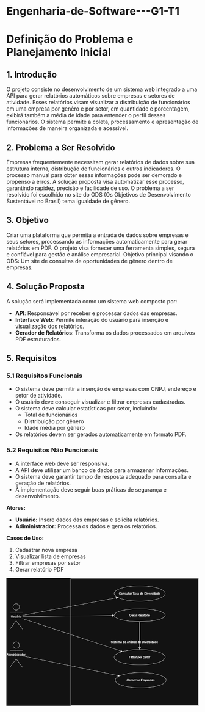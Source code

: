 # Engenharia-de-Software---G1-T1
# Definição do Problema e Planejamento Inicial

## 1. Introdução
O projeto consiste no desenvolvimento de um sistema web integrado a uma API para gerar relatórios automáticos sobre empresas e setores de atividade. Esses relatórios visam visualizar a distribuição de funcionários em uma empresa por genêro e por setor, em quantidade e porcentagem, exibirá também a média de idade para entender o perfil desses funcionários. O sistema permite a coleta, processamento e apresentação de informações de maneira organizada e acessível.

## 2. Problema a Ser Resolvido
Empresas frequentemente necessitam gerar relatórios de dados sobre sua estrutura interna, distribução de funcionários e outros indicadores. O processo manual para obter essas informações pode ser demorado e propenso a erros. A solução proposta visa automatizar esse processo, garantindo rapidez, precisão e facilidade de uso.
O problema a ser resolvido foi escolhido no site do ODS (Os Objetivos de Desenvolvimento Sustentável no Brasil) tema Igualdade de gênero.

## 3. Objetivo
Criar uma plataforma que permita a entrada de dados sobre empresas e seus setores, processando as informações automaticamente para gerar relatórios em PDF. O projeto visa fornecer uma ferramenta simples, segura e confiável para gestão e análise empresarial.
Objetivo principal visando o ODS: Um site de consultas de oportunidades de gênero dentro de empresas.

## 4. Solução Proposta
A solução será implementada como um sistema web composto por:
- **API**: Responsável por receber e processar dados das empresas.
- **Interface Web**: Permite interação do usuário para inserção e visualização dos relatórios.
- **Gerador de Relatórios**: Transforma os dados processados em arquivos PDF estruturados.

## 5. Requisitos

### 5.1 Requisitos Funcionais
- O sistema deve permitir a inserção de empresas com CNPJ, endereço e setor de atividade.
- O usuário deve conseguir visualizar e filtrar empresas cadastradas.
- O sistema deve calcular estatísticas por setor, incluindo:
  - Total de funcionários
  - Distribuição por gênero
  - Idade média por gênero
- Os relatórios devem ser gerados automaticamente em formato PDF.

### 5.2 Requisitos Não Funcionais
- A interface web deve ser responsiva.
- A API deve utilizar um banco de dados para armazenar informações.
- O sistema deve garantir tempo de resposta adequado para consulta e geração de relatórios.
- A implementação deve seguir boas práticas de segurança e desenvolvimento.

**Atores:**
- **Usuário:** Insere dados das empresas e solicita relatórios.
- **Adiministrador:** Processa os dados e gera os relatórios.

**Casos de Uso:**
1. Cadastrar nova empresa
2. Visualizar lista de empresas
3. Filtrar empresas por setor
4. Gerar relatório PDF

![diagrama](Diagrama/UseCaseDiagram.drawio.png)




